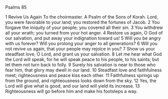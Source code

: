 Psalms 85

1	Revive Us Again To the choirmaster. A Psalm of the Sons of Korah. Lord, you were favorable to your land; you restored the fortunes of Jacob.
2	You forgave the iniquity of your people; you covered all their sin.
3	You withdrew all your wrath; you turned from your hot anger.
4	Restore us again, O God of our salvation, and put away your indignation toward us!
5	Will you be angry with us forever? Will you prolong your anger to all generations?
6	Will you not revive us again, that your people may rejoice in you?
7	Show us your steadfast love, O Lord, and grant us your salvation.
8	Let me hear what God the Lord will speak, for he will speak peace to his people, to his saints; but let them not turn back to folly.
9	Surely his salvation is near to those who fear him, that glory may dwell in our land.
10	Steadfast love and faithfulness meet; righteousness and peace kiss each other.
11	Faithfulness springs up from the ground, and righteousness looks down from the sky.
12	Yes, the Lord will give what is good, and our land will yield its increase.
13	Righteousness will go before him and make his footsteps a way.


